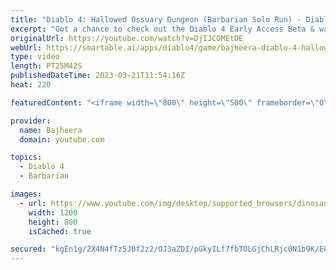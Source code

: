 ```yaml
---
title: "Diablo 4: Hallowed Ossuary Dungeon (Barbarian Solo Run) - Diablo IV Early Access Beta"
excerpt: "Got a chance to check out the Diablo 4 Early Access Beta & wanted to share my first look at the game along with some epic ..."
originalUrl: https://youtube.com/watch?v=DjIJCOMEtDE
webUrl: https://smartable.ai/apps/diablo4/game/bajheera-diablo-4-hallowed-ossuary-dungeon-barbarian-solo-run-diablo-iv-early-access-beta/
type: video
length: PT25M42S
publishedDateTime: 2023-03-21T11:54:16Z
heat: 220

featuredContent: "<iframe width=\"800\" height=\"500\" frameborder=\"0\" src=\"https://www.youtube.com/embed/DjIJCOMEtDE\" allow=\"accelerometer; autoplay; encrypted-media; gyroscope; picture-in-picture\" allowfullscreen></iframe>"

provider:
  name: Bajheera
  domain: youtube.com

topics:
  - Diablo 4
  - Barbarian

images:
  - url: https://www.youtube.com/img/desktop/supported_browsers/dinosaur.png
    width: 1200
    height: 800
    isCached: true

secured: "kgEn1g/2X4N4fTz5J0f2z2/OJ3aZDI/pGkyILf7fbTOLGjChLRjc0N1b9K/E8uX39/XsurZGvwtG135skhwnsPVDYPYOlnNhuPzYdJghLawQz9O9q+fF85r49Ja8wfsL1i/wLoBoIVDTEOQoYjvWBcUkK/a+7xuzqSVq6/iFwLGjooMDpfgBUzRB4jiB+1uMT6tbucampkJelwhfTNhs1c5mZNid2DfvuyFB0ev5hTOVHq8mazxYV/rgaBLX3HpVP+mPkb7kICovFPG71GhGKlkhuvWgQCP4x7T1XBI6QL9roNzj5Wt/qQqGb8lHiHiUrg+0BeGFElUbxBEc88YLTDEynMuUNLJyxnSKySP4ZLrTA4p2/olYfmiy1HH0WxNT4mW0oaO04l4C8kTAU3qwig==;tiFSl00rfKrDP5YZ3jVocg=="
---
```


